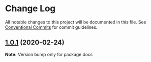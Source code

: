 # Change Log

All notable changes to this project will be documented in this file.
See [Conventional Commits](https://conventionalcommits.org) for commit guidelines.

## [1.0.1](https://github.com/MarvinRudolph/storyblok-rich-text-renderer/compare/docs@1.0.0...docs@1.0.1) (2020-02-24)

**Note:** Version bump only for package docs
